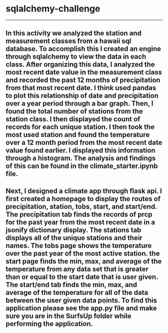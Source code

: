 # sqlalchemy-challenge

-------------------------------------------------------------------------------------------------------------------------------------------------------------------------------------------------------------------------------------------------------------
In this activity we analyzed the station and measurement classes from a hawaii sql database. To accomplish this I created an engine through sqlalchemy to view the data in each class. After organizing this data, I analyzed the most recent date value in the measurement class and recorded the past 12 months of precipitation from that most recent date. I think used pandas to plot this relationship of date and precipitation over a year period through a bar graph. Then, I found the total number of stations from the station class. I then displayed the count of records for each unique station. I then took the most used station and found the temperature over a 12 month period from the most recent date value found earlier. I displayed this information through a histogram. The analysis and findings of this can be found in the climate_starter.ipynb file. 
-------------------------------------------------------------------------------------------------------------------------------------------------------------------------------------------------------------------------------------------------------------
Next, I designed a climate app through flask api. I first created a homepage to display the routes of precipitation, station, tobs, start, and start/end. The precipitation tab finds the records of prcp for the past year from the most recent date in a jsonify dictionary display. The stations tab displays all of the unique stations and their names. The tobs page shows the temperature over the past year of the most active station. the start page finds the min, max, and average of the temperature from any data set that is greater than or equal to the start date that is user given. The start/end tab finds the min, max, and average of the temperature for all of the data between the user given data points. To find this application please see the app.py file and make sure you are in the SurfsUp folder while performing the application. 
-------------------------------------------------------------------------------------------------------------------------------------------------------------------------------------------------------------------------------------------------------------
